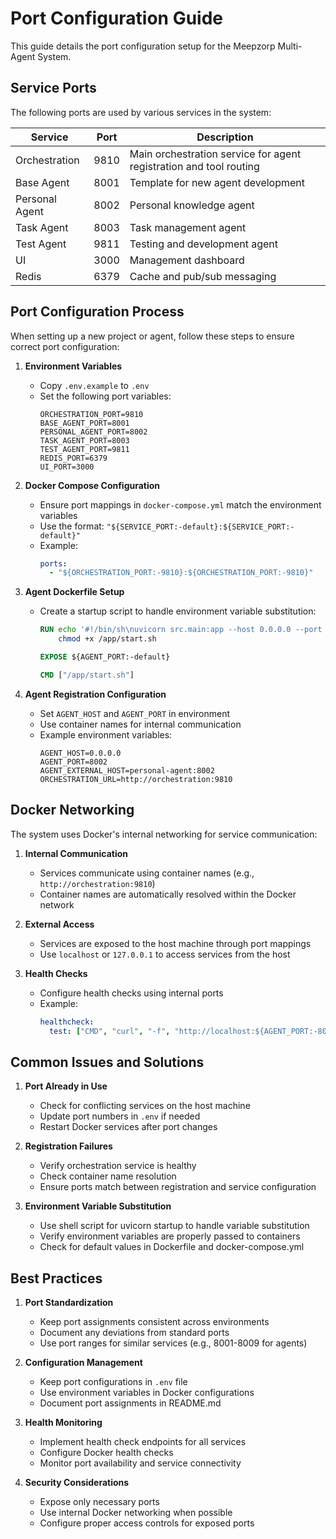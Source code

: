 # Port Configuration Guide

This guide details the port configuration setup for the Meepzorp Multi-Agent System.

## Service Ports

The following ports are used by various services in the system:

| Service | Port | Description |
|---------|------|-------------|
| Orchestration | 9810 | Main orchestration service for agent registration and tool routing |
| Base Agent | 8001 | Template for new agent development |
| Personal Agent | 8002 | Personal knowledge agent |
| Task Agent | 8003 | Task management agent |
| Test Agent | 9811 | Testing and development agent |
| UI | 3000 | Management dashboard |
| Redis | 6379 | Cache and pub/sub messaging |

## Port Configuration Process

When setting up a new project or agent, follow these steps to ensure correct port configuration:

1. **Environment Variables**
   - Copy `.env.example` to `.env`
   - Set the following port variables:
     ```
     ORCHESTRATION_PORT=9810
     BASE_AGENT_PORT=8001
     PERSONAL_AGENT_PORT=8002
     TASK_AGENT_PORT=8003
     TEST_AGENT_PORT=9811
     REDIS_PORT=6379
     UI_PORT=3000
     ```

2. **Docker Compose Configuration**
   - Ensure port mappings in `docker-compose.yml` match the environment variables
   - Use the format: `"${SERVICE_PORT:-default}:${SERVICE_PORT:-default}"`
   - Example:
     ```yaml
     ports:
       - "${ORCHESTRATION_PORT:-9810}:${ORCHESTRATION_PORT:-9810}"
     ```

3. **Agent Dockerfile Setup**
   - Create a startup script to handle environment variable substitution:
     ```dockerfile
     RUN echo '#!/bin/sh\nuvicorn src.main:app --host 0.0.0.0 --port ${AGENT_PORT:-default}' > /app/start.sh && \
         chmod +x /app/start.sh
     
     EXPOSE ${AGENT_PORT:-default}
     
     CMD ["/app/start.sh"]
     ```

4. **Agent Registration Configuration**
   - Set `AGENT_HOST` and `AGENT_PORT` in environment
   - Use container names for internal communication
   - Example environment variables:
     ```
     AGENT_HOST=0.0.0.0
     AGENT_PORT=8002
     AGENT_EXTERNAL_HOST=personal-agent:8002
     ORCHESTRATION_URL=http://orchestration:9810
     ```

## Docker Networking

The system uses Docker's internal networking for service communication:

1. **Internal Communication**
   - Services communicate using container names (e.g., `http://orchestration:9810`)
   - Container names are automatically resolved within the Docker network

2. **External Access**
   - Services are exposed to the host machine through port mappings
   - Use `localhost` or `127.0.0.1` to access services from the host

3. **Health Checks**
   - Configure health checks using internal ports
   - Example:
     ```yaml
     healthcheck:
       test: ["CMD", "curl", "-f", "http://localhost:${AGENT_PORT:-8002}/health"]
     ```

## Common Issues and Solutions

1. **Port Already in Use**
   - Check for conflicting services on the host machine
   - Update port numbers in `.env` if needed
   - Restart Docker services after port changes

2. **Registration Failures**
   - Verify orchestration service is healthy
   - Check container name resolution
   - Ensure ports match between registration and service configuration

3. **Environment Variable Substitution**
   - Use shell script for uvicorn startup to handle variable substitution
   - Verify environment variables are properly passed to containers
   - Check for default values in Dockerfile and docker-compose.yml

## Best Practices

1. **Port Standardization**
   - Keep port assignments consistent across environments
   - Document any deviations from standard ports
   - Use port ranges for similar services (e.g., 8001-8009 for agents)

2. **Configuration Management**
   - Keep port configurations in `.env` file
   - Use environment variables in Docker configurations
   - Document port assignments in README.md

3. **Health Monitoring**
   - Implement health check endpoints for all services
   - Configure Docker health checks
   - Monitor port availability and service connectivity

4. **Security Considerations**
   - Expose only necessary ports
   - Use internal Docker networking when possible
   - Configure proper access controls for exposed ports 